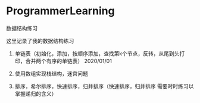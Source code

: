 # ProgrammerLearning
数据结构练习


这里记录了我的数据结构练习

1. 单链表（初始化，添加，按顺序添加，查找第k个节点，反转，从尾到头打印，合并两个有序的单链表）
    2020/01/01

2. 使用数组实现栈结构，迷宫问题

3. 排序，希尔排序，快速排序，归并排序（快速排序，归并排序 需要时时练习以掌握递归的含义）
